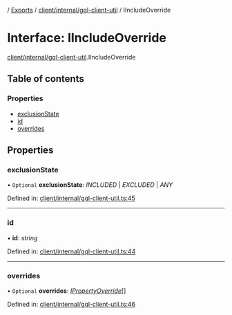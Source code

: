 [](../README.md) / [Exports](../modules.md) / [client/internal/gql-client-util](../modules/client_internal_gql_client_util.md) / IIncludeOverride

# Interface: IIncludeOverride

[client/internal/gql-client-util](../modules/client_internal_gql_client_util.md).IIncludeOverride

## Table of contents

### Properties

- [exclusionState](client_internal_gql_client_util.iincludeoverride.md#exclusionstate)
- [id](client_internal_gql_client_util.iincludeoverride.md#id)
- [overrides](client_internal_gql_client_util.iincludeoverride.md#overrides)

## Properties

### exclusionState

• `Optional` **exclusionState**: *INCLUDED* \| *EXCLUDED* \| *ANY*

Defined in: [client/internal/gql-client-util.ts:45](https://github.com/onzag/itemize/blob/11a98dec/client/internal/gql-client-util.ts#L45)

___

### id

• **id**: *string*

Defined in: [client/internal/gql-client-util.ts:44](https://github.com/onzag/itemize/blob/11a98dec/client/internal/gql-client-util.ts#L44)

___

### overrides

• `Optional` **overrides**: [*IPropertyOverride*](client_internal_gql_client_util.ipropertyoverride.md)[]

Defined in: [client/internal/gql-client-util.ts:46](https://github.com/onzag/itemize/blob/11a98dec/client/internal/gql-client-util.ts#L46)
